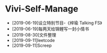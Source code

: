 # Vivi-Self-Manage

- [2019-06-19]设立特别节目-《梓瑜 Talking FS》
- [2019-06-19]每两天给锦鲤写一封小情书
- [2019-08-30]文件整理
- [2019-09-11]leetcode
- [2019-09-11]Screep
